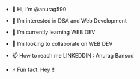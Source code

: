 - 👋 Hi, I’m @anurag590
- 👀 I’m interested in DSA and Web Development
- 🌱 I’m currently learning  WEB DEV 
- 💞️ I’m looking to collaborate on WEB DEV 
- 📫 How to reach me  LINKEDDIN   : Anurag Bansod 

- ⚡ Fun fact: Hey !! 

